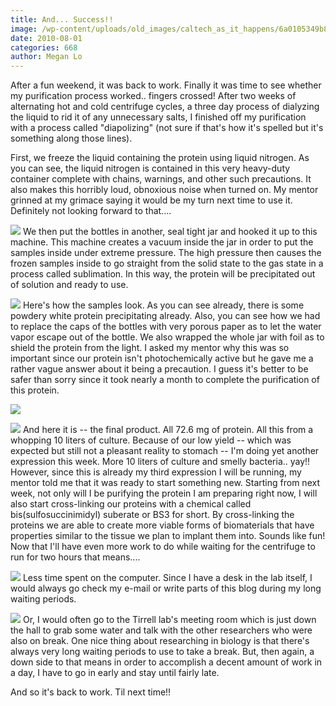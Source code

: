 ```yaml
---
title: And... Success!!
image: /wp-content/uploads/old_images/caltech_as_it_happens/6a0105349b8251970b0133f2bb9ee5970b.jpg
date: 2010-08-01
categories: 668
author: Megan Lo
---
```



After a fun weekend, it was back to work. Finally it was time to see whether my purification process worked.. fingers crossed! After two weeks of alternating hot and cold centrifuge cycles, a three day process of dialyzing the liquid to rid it of any unnecessary salts, I finished off my purification with a process called "diapolizing" (not sure if that's how it's spelled but it's something along those lines).

First, we freeze the liquid containing the protein using liquid nitrogen. As you can see, the liquid nitrogen is contained in this very heavy-duty container complete with chains, warnings, and other such precautions. It also makes this horribly loud, obnoxious noise when turned on. My mentor grinned at my grimace saying it would be my turn next time to use it. Definitely not looking forward to that....


![](/old_images/caltech_as_it_happens/6a0105349b8251970b0133f2bba2a2970b.jpg)
We then put the bottles in another, seal tight jar and hooked it up to this machine. This machine creates a vacuum inside the jar in order to put the samples inside under extreme pressure. The high pressure then causes the frozen samples inside to go straight from the solid state to the gas state in a process called sublimation. In this way, the protein will be precipitated out of solution and ready to use.


![](/old_images/caltech_as_it_happens/6a0105349b8251970b013485df66e9970c.jpg)
Here's how the samples look. As you can see already, there is some powdery white protein precipitating already. Also, you can see how we had to replace the caps of the bottles with very porous paper as to let the water vapor escape out of the bottle. We also wrapped the whole jar with foil as to shield the protein from the light. I asked my mentor why this was so important since our protein isn't photochemically active but he gave me a rather vague answer about it being a precaution. I guess it's better to be safer than sorry since it took nearly a month to complete the purification of this protein.


![](/old_images/caltech_as_it_happens/6a0105349b8251970b013485df71b9970c.jpg)


![](/old_images/6a0105349b8251970b013485df71b9970c-500wi.jpg)
And here it is -- the final product. All 72.6 mg of protein. All this from a whopping 10 liters of culture. Because of our low yield -- which was expected but still not a pleasant reality to stomach -- I'm doing yet another expression this week. More 10 liters of culture and smelly bacteria.. yay!!
However, since this is already my third expression I will be running, my mentor told me that it was ready to start something new. Starting from next week, not only will I be purifying the protein I am preparing right now, I will also start cross-linking our proteins with a chemical called bis(sulfosuccinimidyl) suberate or BS3 for short. By cross-linking the proteins we are able to create more viable forms of biomaterials that have properties similar to the tissue we plan to implant them into. Sounds like fun!
Now that I'll have even more work to do while waiting for the centrifuge to run for two hours that means....


![](/old_images/caltech_as_it_happens/6a0105349b8251970b0133f2bc1566970b.jpg)
Less time spent on the computer. Since I have a desk in the lab itself, I would always go check my e-mail or write parts of this blog during my long waiting periods. 

![](/old_images/caltech_as_it_happens/6a0105349b8251970b0133f2bc124b970b.jpg)
Or, I would often go to the Tirrell lab's meeting room which is just down the hall to grab some water and talk with the other researchers who were also on break. One nice thing about researching in biology is that there's always very long waiting periods to use to take a break. But, then again, a down side to that means in order to accomplish a decent amount of work in a day, I have to go in early and stay until fairly late.

And so it's back to work. Til next time!!

